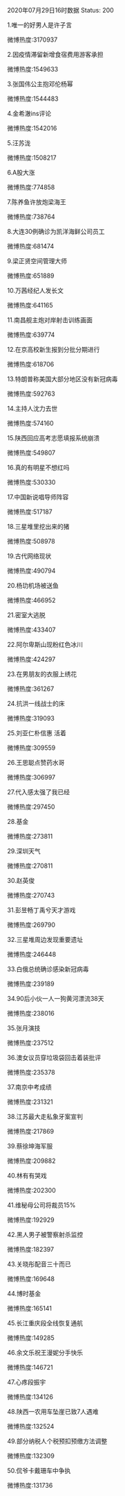 2020年07月29日16时数据
Status: 200

1.唯一的好男人是许子言

微博热度:3170937

2.因疫情滞留新增食宿费用游客承担

微博热度:1549633

3.张国伟公主抱邓伦杨幂

微博热度:1544483

4.金希澈ins评论

微博热度:1542016

5.汪苏泷

微博热度:1508217

6.A股大涨

微博热度:774858

7.陈养鱼许放炮梁海王

微博热度:738764

8.大连30例确诊为凯洋海鲜公司员工

微博热度:681474

9.梁正贤空间管理大师

微博热度:651889

10.万茜经纪人发长文

微博热度:641165

11.南昌舰主炮对岸射击训练画面

微博热度:639774

12.在京高校新生报到分批分期进行

微博热度:618706

13.特朗普称美国大部分地区没有新冠病毒

微博热度:592763

14.主持人沈力去世

微博热度:574160

15.陕西回应高考志愿填报系统崩溃

微博热度:549807

16.真的有明星不想红吗

微博热度:530330

17.中国新说唱导师阵容

微博热度:517187

18.三星堆里挖出来的猪

微博热度:508978

19.古代网络现状

微博热度:490794

20.杨玏机场被送鱼

微博热度:466952

21.密室大逃脱

微博热度:433407

22.阿尔卑斯山现粉红色冰川

微博热度:424297

23.在男朋友的衣服上绣花

微博热度:361267

24.抗洪一线战士的床

微博热度:319093

25.刘亚仁朴信惠 活着

微博热度:309559

26.王思聪点赞药水哥

微博热度:306997

27.代入感太强了我已经

微博热度:297450

28.基金

微博热度:273811

29.深圳天气

微博热度:270811

30.赵英俊

微博热度:270743

31.彭昱畅丁禹兮天才游戏

微博热度:269790

32.三星堆周边发现重要遗址

微博热度:246448

33.白俄总统确诊感染新冠病毒

微博热度:239189

34.90后小伙一人一狗黄河漂流38天

微博热度:238016

35.张月演技

微博热度:237512

36.澳女议员穿垃圾袋回击着装批评

微博热度:235378

37.南京中考成绩

微博热度:231321

38.江苏最大走私象牙案宣判

微博热度:217869

39.蔡徐坤海军服

微博热度:209882

40.林有有哭戏

微博热度:202300

41.维秘母公司将裁员15%

微博热度:192929

42.黑人男子被警察射杀监控

微博热度:182397

43.关晓彤配音三十而已

微博热度:169648

44.博时基金

微博热度:165141

45.长江重庆段全线恢复通航

微博热度:149285

46.余文乐祝王漫妮分手快乐

微博热度:146721

47.心疼段振宇

微博热度:134126

48.陕西一农用车坠崖已致7人遇难

微博热度:132524

49.部分纳税人个税预扣预缴方法调整

微博热度:132309

50.侃爷卡戴珊车中争执

微博热度:131736

